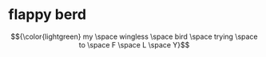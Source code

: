 # flappy berd
$${\color{lightgreen} my \space wingless \space bird \space trying \space to \space F \space L \space Y}$$
